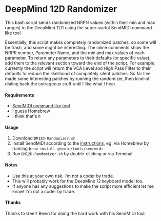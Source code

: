 # DeepMind 12D Randomizer

This bash script sends randomized NRPN values (within their min and max ranges) to the DeepMind 12D using the super useful SendMIDI command like tool

Essentially, this script makes completely randomized patches, so some will be trash, and some might be interesting. The inline comments show the NRPR number, Parameter Name, and the min and max values of each parameter. To return any parameters to their defaults (or specific value), add them to the relevant section toward the end of the script. For example, currently the script will return the VCA Level and High Pass Filter to their defaults to reduce the likelihood of completely silent patches. So far I've made some interesting patches by running the randomizer, then kind-of dialing back the outrageous stuff until I like what I hear.

#### Requirements
- [SendMIDI command like tool](https://github.com/gbevin/SendMIDI)
- I guess Homebrew
- I think that's it

#### Usage
1. Download `DM12D-Randomizer.sh`
2. Install SendMIDI according to the [instructions](https://github.com/gbevin/SendMIDI?tab=readme-ov-file#download), eg. via Homebrew by running `brew install gbevin/tools/sendmidi`
3. Run `DM12D-Randomizer.sh` by double-clicking or via Terminal

#### Notes
- Use this at your own risk. I'm not a coder by trade.
- This will probably work for the DeepMind 12 keyboard model too.
- If anyone has any suggestions to make the script more efficient let me know! I'm not a coder by trade.

#### Thanks
Thanks to Geert Bevin for doing the hard work with his SendMIDI tool.

